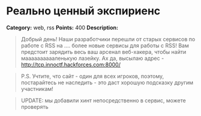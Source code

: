 # Реально ценный экспириенс


**Category:** web, rss
**Points:** 400
**Description:**

> Добрый день! Наши разработчики перешли от старых сервисов по работе с RSS на .... более новые сервисы для работы с RSS! Вам предстоит зарядить весь ваш арсенал веб-хакера, чтобы найти мааааааааааленькую лазейку. Ах да, высылаю адрес - http://tcp.innoctf.hackforces.com:8000/

> P.S. Учтите, что сайт - один для всех игроков, поэтому, постарайтесь не наследить - это даст хорошую подсказку другим участникам!

> UPDATE: мы добавили хинт непосредственно в сервис, можете проверять

